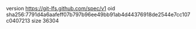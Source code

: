 version https://git-lfs.github.com/spec/v1
oid sha256:7791d4a6aafeff07b797b96ee49bb91ab4d44376918de2544e7cc107c0407213
size 36304
